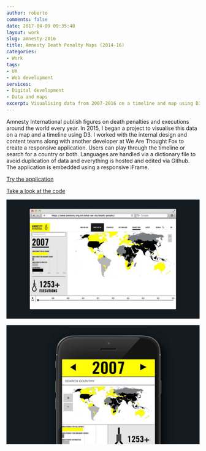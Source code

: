 ```yaml
---
author: roberto
comments: false
date: 2017-04-09 09:35:48
layout: work
slug: amnesty-2016
title: Amnesty Death Penalty Maps (2014-16)
categories:
- Work
tags:
- UX
- Web development
services:
- Digital development
- Data and maps
excerpt: Visualising data from 2007-2016 on a timeline and map using D3
---
```


Amnesty International publish figures on death penalties and executions around the world every year. In 2015, I began a project to visualise this data on a map and a timeline using D3. I worked with the internal design and content teams along with another developer at We Are Thought Fox to create a responsive application. Users can play through the timeline or search for a country or both. Languages are handled via a dictionary file to avoid duplication of data and everything is hosted and edited via Github. The application is embedded using a responsive iFrame.

[Try the application](https://www.amnesty.org/en/what-we-do/death-penalty/)

[Take a look at the code](https://github.com/wearethoughtfox/amnesty-dp-2016/)

![Image showing the Amnesty Death Penalty Maps on a desktop](/images/amnesty-map-desktop.jpg)

![Image showing the Amnesty Death Penalty Maps on an iPhone](/images/amnesty-map-mobile.jpg)





